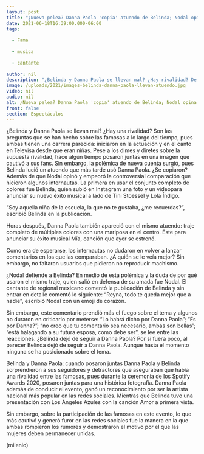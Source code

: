 ```yaml
---
layout: post
title: "¿Nueva pelea? Danna Paola 'copia' atuendo de Belinda; Nodal opina y las redes critican"
date: 2021-06-18T16:39:00.000-06:00
tags:
  
  - Fama
  
  - musica
  
  - cantante
  
author: nil
description: "¿Belinda y Danna Paola se llevan mal? ¿Hay rivalidad? De nueva cuenta las dudas surgieron debido a que las famosas aparecieron con un mismo atuendo. Además de que un comentario de Nodal lo 'empeoró' todo. "
image: /uploads/2021/images-belinda-danna-paola-llevan-atuendo.jpg
video: nil
audio: nil
alt: ¿Nueva pelea? Danna Paola 'copia' atuendo de Belinda; Nodal opina y las redes critican
front: false
section: Espectáculos
---
```


¿Belinda y Danna Paola se llevan mal? ¿Hay una rivalidad? Son las preguntas que se han hecho sobre las famosas a lo largo del tiempo, pues ambas tienen una carrera parecida: iniciaron en la actuación y en el canto en Televisa desde que eran niñas. Pese a los dimes y diretes sobre la supuesta rivalidad, hace algún tiempo posaron juntas en una imagen que cautivó a sus fans. Sin embargo, la polémica de nueva cuenta surgió, pues Belinda lució un atuendo que más tarde usó Danna Paola. ¿Se copiaron? Además de que Nodal opinó y empeoró la controversial comparación que hicieron algunos internautas.  La primera en usar el conjunto completo de colores fue Belinda, quien subió en Instagram una foto y un videopara anunciar su nuevo éxito musical a lado de Tini Stoessel y Lola Índigo.

“Soy aquella niña de la escuela, la que no te gustaba, ¿me recuerdas?”, escribió Belinda en la publicación. 

Horas después, Danna Paola también apareció con el mismo atuendo: traje completo de múltiples colores con una mariposa en el centro. Éste para anunciar su éxito musical Mía, canción que ayer se estrenó. 

Como era de esperarse, los internautas no dudaron en volver a lanzar comentarios en los que las comparaban. ¿A quién se le veía mejor? Sin embargo, no faltaron usuarios que pidieron no reproducir machismo.  

¿Nodal defiende a Belinda? En medio de esta polémica y la duda de por qué usaron el mismo traje, quien salió en defensa de su amada fue Nodal. El cantante de regional mexicano comentó la publicación de Belinda y sin entrar en detalle comentó lo siguiente: “Reyna, todo te queda mejor que a nadie”, escribió Nodal con un emoji de corazón. 

Sin embargo, este comentario prendió más el fuego sobre el tema y algunos no duraron en criticarlo por meterse: “Lo habrá dicho por Danna Paola”; “Es por Danna?”; “no creo que tu comentario sea necesario, ambas son bellas”; “está halagando a su futura esposa, como debe ser”, se lee entre las reacciones. ¿Belinda dejó de seguir a Danna Paola? ​Por si fuera poco, al parecer Belinda dejó de seguir a Danna Paola. Aunque hasta el momento ninguna se ha posicionado sobre el tema.

Belinda y Danna Paola: cuando posaron juntas   Danna Paola y Belinda sorprendieron a sus seguidores y detractores que aseguraban que había una rivalidad entre las famosas, pues durante la ceremonia de los Spotify Awards 2020, posaron juntas para una histórica fotografía.  Danna Paola además de conducir el evento, ganó un reconocimiento por ser la artista nacional más popular en las redes sociales. Mientras que Belinda tuvo una presentación con Los Ángeles Azules con la canción Amor a primera vista.  

Sin embargo, sobre la participación de las famosas en este evento, lo que más cautivó y generó furor en las redes sociales fue la manera en la que ambas rompieron los rumores y demostraron el motivo por el que las mujeres deben permanecer unidas.  

(milenio)